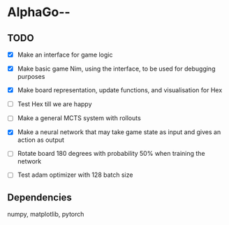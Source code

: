 # AlphaGo--


## TODO

- [x] Make an interface for game logic
- [x] Make basic game Nim, using the interface, to be used for debugging purposes
- [x] Make board representation, update functions, and visualisation for Hex
- [ ] Test Hex till we are happy
- [ ] Make a general MCTS system with rollouts

- [x] Make a neural network that may take game state as input and gives an action as output
- [ ] Rotate board 180 degrees with probability 50% when training the network
- [ ] Test adam optimizer with 128 batch size

## Dependencies

numpy, matplotlib, pytorch

